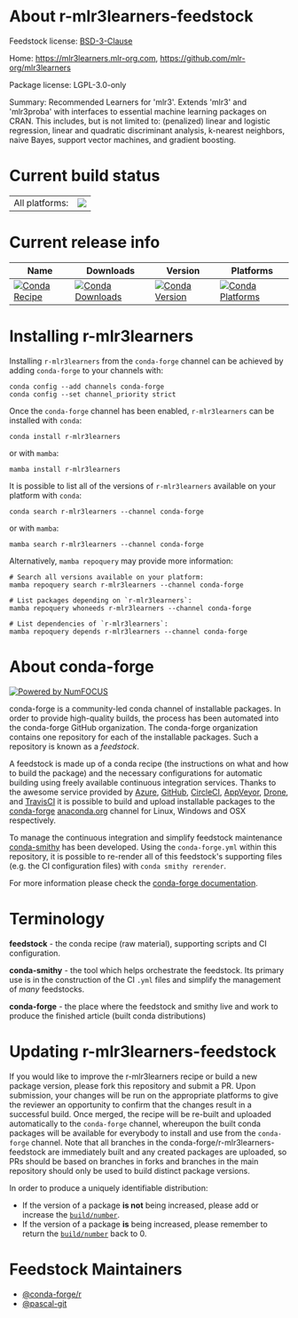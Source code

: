 About r-mlr3learners-feedstock
==============================

Feedstock license: [BSD-3-Clause](https://github.com/conda-forge/r-mlr3learners-feedstock/blob/main/LICENSE.txt)

Home: https://mlr3learners.mlr-org.com, https://github.com/mlr-org/mlr3learners

Package license: LGPL-3.0-only

Summary: Recommended Learners for 'mlr3'. Extends 'mlr3' and 'mlr3proba' with interfaces to essential machine learning packages on CRAN.  This includes, but is not limited to: (penalized) linear and logistic regression, linear and quadratic discriminant analysis, k-nearest neighbors, naive Bayes, support vector machines, and gradient boosting.

Current build status
====================


<table><tr><td>All platforms:</td>
    <td>
      <a href="https://dev.azure.com/conda-forge/feedstock-builds/_build/latest?definitionId=11720&branchName=main">
        <img src="https://dev.azure.com/conda-forge/feedstock-builds/_apis/build/status/r-mlr3learners-feedstock?branchName=main">
      </a>
    </td>
  </tr>
</table>

Current release info
====================

| Name | Downloads | Version | Platforms |
| --- | --- | --- | --- |
| [![Conda Recipe](https://img.shields.io/badge/recipe-r--mlr3learners-green.svg)](https://anaconda.org/conda-forge/r-mlr3learners) | [![Conda Downloads](https://img.shields.io/conda/dn/conda-forge/r-mlr3learners.svg)](https://anaconda.org/conda-forge/r-mlr3learners) | [![Conda Version](https://img.shields.io/conda/vn/conda-forge/r-mlr3learners.svg)](https://anaconda.org/conda-forge/r-mlr3learners) | [![Conda Platforms](https://img.shields.io/conda/pn/conda-forge/r-mlr3learners.svg)](https://anaconda.org/conda-forge/r-mlr3learners) |

Installing r-mlr3learners
=========================

Installing `r-mlr3learners` from the `conda-forge` channel can be achieved by adding `conda-forge` to your channels with:

```
conda config --add channels conda-forge
conda config --set channel_priority strict
```

Once the `conda-forge` channel has been enabled, `r-mlr3learners` can be installed with `conda`:

```
conda install r-mlr3learners
```

or with `mamba`:

```
mamba install r-mlr3learners
```

It is possible to list all of the versions of `r-mlr3learners` available on your platform with `conda`:

```
conda search r-mlr3learners --channel conda-forge
```

or with `mamba`:

```
mamba search r-mlr3learners --channel conda-forge
```

Alternatively, `mamba repoquery` may provide more information:

```
# Search all versions available on your platform:
mamba repoquery search r-mlr3learners --channel conda-forge

# List packages depending on `r-mlr3learners`:
mamba repoquery whoneeds r-mlr3learners --channel conda-forge

# List dependencies of `r-mlr3learners`:
mamba repoquery depends r-mlr3learners --channel conda-forge
```


About conda-forge
=================

[![Powered by
NumFOCUS](https://img.shields.io/badge/powered%20by-NumFOCUS-orange.svg?style=flat&colorA=E1523D&colorB=007D8A)](https://numfocus.org)

conda-forge is a community-led conda channel of installable packages.
In order to provide high-quality builds, the process has been automated into the
conda-forge GitHub organization. The conda-forge organization contains one repository
for each of the installable packages. Such a repository is known as a *feedstock*.

A feedstock is made up of a conda recipe (the instructions on what and how to build
the package) and the necessary configurations for automatic building using freely
available continuous integration services. Thanks to the awesome service provided by
[Azure](https://azure.microsoft.com/en-us/services/devops/), [GitHub](https://github.com/),
[CircleCI](https://circleci.com/), [AppVeyor](https://www.appveyor.com/),
[Drone](https://cloud.drone.io/welcome), and [TravisCI](https://travis-ci.com/)
it is possible to build and upload installable packages to the
[conda-forge](https://anaconda.org/conda-forge) [anaconda.org](https://anaconda.org/)
channel for Linux, Windows and OSX respectively.

To manage the continuous integration and simplify feedstock maintenance
[conda-smithy](https://github.com/conda-forge/conda-smithy) has been developed.
Using the ``conda-forge.yml`` within this repository, it is possible to re-render all of
this feedstock's supporting files (e.g. the CI configuration files) with ``conda smithy rerender``.

For more information please check the [conda-forge documentation](https://conda-forge.org/docs/).

Terminology
===========

**feedstock** - the conda recipe (raw material), supporting scripts and CI configuration.

**conda-smithy** - the tool which helps orchestrate the feedstock.
                   Its primary use is in the construction of the CI ``.yml`` files
                   and simplify the management of *many* feedstocks.

**conda-forge** - the place where the feedstock and smithy live and work to
                  produce the finished article (built conda distributions)


Updating r-mlr3learners-feedstock
=================================

If you would like to improve the r-mlr3learners recipe or build a new
package version, please fork this repository and submit a PR. Upon submission,
your changes will be run on the appropriate platforms to give the reviewer an
opportunity to confirm that the changes result in a successful build. Once
merged, the recipe will be re-built and uploaded automatically to the
`conda-forge` channel, whereupon the built conda packages will be available for
everybody to install and use from the `conda-forge` channel.
Note that all branches in the conda-forge/r-mlr3learners-feedstock are
immediately built and any created packages are uploaded, so PRs should be based
on branches in forks and branches in the main repository should only be used to
build distinct package versions.

In order to produce a uniquely identifiable distribution:
 * If the version of a package **is not** being increased, please add or increase
   the [``build/number``](https://docs.conda.io/projects/conda-build/en/latest/resources/define-metadata.html#build-number-and-string).
 * If the version of a package **is** being increased, please remember to return
   the [``build/number``](https://docs.conda.io/projects/conda-build/en/latest/resources/define-metadata.html#build-number-and-string)
   back to 0.

Feedstock Maintainers
=====================

* [@conda-forge/r](https://github.com/conda-forge/r/)
* [@pascal-git](https://github.com/pascal-git/)

